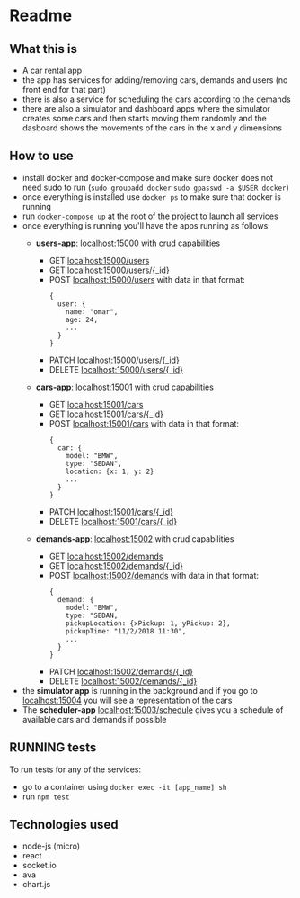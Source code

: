 # Readme

## What this is
- A car rental app
- the app has services for adding/removing cars, demands and users (no front end for that part)
- there is also a service for scheduling the cars according to the demands
- there are also a simulator and dashboard apps where the simulator creates some cars and then starts moving them randomly and the dasboard shows the movements of the cars in the x and y dimensions


## How to use
- install docker and docker-compose and make sure docker does not need sudo to run (`sudo groupadd docker` `sudo gpasswd -a $USER docker`)
- once everything is installed use `docker ps` to make sure that docker is running
- run `docker-compose up` at the root of the project to launch all services
- once everything is running you'll have the apps running as follows:
  - **users-app**: [localhost:15000](http://localhost:15000) with crud capabilities
    - GET [localhost:15000/users](http://localhost:15000/users)
    - GET [localhost:15000/users/{_id}](http://localhost:15000/users/:id)
    - POST [localhost:15000/users](http://localhost:15000/users) with data in that format:
      ```
      {
        user: {
          name: "omar",
          age: 24,
          ...
        }
      }
      ```
    - PATCH [localhost:15000/users/{_id}](http://localhost:15000/users/:id)
    - DELETE [localhost:15000/users/{_id}](http://localhost:15000/users/:id)

  - **cars-app**: [localhost:15001](http://localhost:15001) with crud capabilities
    - GET [localhost:15001/cars](http://localhost:15001/cars)
    - GET [localhost:15001/cars/{_id}](http://localhost:15001/cars/:id)
    - POST [localhost:15001/cars](http://localhost:15001/cars) with data in that format:
      ```
      {
        car: {
          model: "BMW",
          type: "SEDAN",
          location: {x: 1, y: 2}
          ...
        }
      }
      ```
    - PATCH [localhost:15001/cars/{_id}](http://localhost:15001/cars/:id)
    - DELETE [localhost:15001/cars/{_id}](http://localhost:15001/cars/:id)

  - **demands-app**: [localhost:15002](http://localhost:15002) with crud capabilities
    - GET [localhost:15002/demands](http://localhost:15002/demands)
    - GET [localhost:15002/demands/{_id}](http://localhost:15002/demands/:id)
    - POST [localhost:15002/demands](http://localhost:15002/demands) with data in that format:
      ```
      {
        demand: {
          model: "BMW",
          type: "SEDAN,
          pickupLocation: {xPickup: 1, yPickup: 2},
          pickupTime: "11/2/2018 11:30",
          ...
        }
      }
      ```
    - PATCH [localhost:15002/demands/{_id}](http://localhost:15002/demands/:id)
    - DELETE [localhost:15002/demands/{_id}](http://localhost:15002/demands/:id)
- the **simulator app** is running in the background and if you go to [localhost:15004](http://localhost:15004) you will see a representation of the cars
- The **scheduler-app** [localhost:15003/schedule](http://localhost:15003/schedule)  gives you a schedule of available cars and demands if possible

## RUNNING tests
To run tests for any of the services:
- go to a container using `docker exec -it [app_name] sh`
- run `npm test`

## Technologies used
- node-js (micro)
- react
- socket.io
- ava
- chart.js

